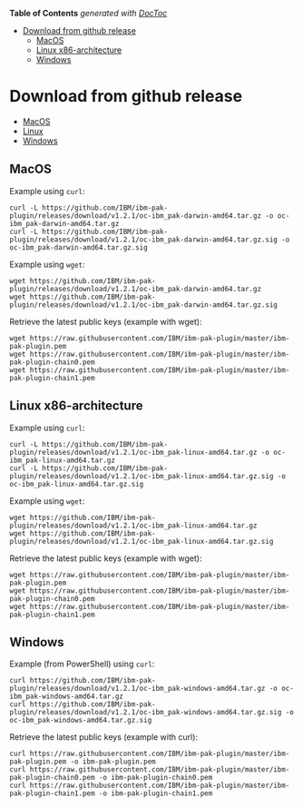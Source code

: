 <!-- START doctoc generated TOC please keep comment here to allow auto update -->
<!-- DON'T EDIT THIS SECTION, INSTEAD RE-RUN doctoc TO UPDATE -->
**Table of Contents**  *generated with [DocToc](https://github.com/thlorenz/doctoc)*

- [Download from github release](#download-from-github-release)
  - [MacOS](#macos)
  - [Linux x86-architecture](#linux-x86-architecture)
  - [Windows](#windows)

<!-- END doctoc generated TOC please keep comment here to allow auto update -->

# Download from github release

* [MacOS](#macos)
* [Linux](#linux-x86-architecture)
* [Windows](#windows)

## MacOS 

Example using `curl`:
```
curl -L https://github.com/IBM/ibm-pak-plugin/releases/download/v1.2.1/oc-ibm_pak-darwin-amd64.tar.gz -o oc-ibm_pak-darwin-amd64.tar.gz
curl -L https://github.com/IBM/ibm-pak-plugin/releases/download/v1.2.1/oc-ibm_pak-darwin-amd64.tar.gz.sig -o oc-ibm_pak-darwin-amd64.tar.gz.sig
```

Example using `wget`:
```
wget https://github.com/IBM/ibm-pak-plugin/releases/download/v1.2.1/oc-ibm_pak-darwin-amd64.tar.gz
wget https://github.com/IBM/ibm-pak-plugin/releases/download/v1.2.1/oc-ibm_pak-darwin-amd64.tar.gz.sig
```

Retrieve the latest public keys (example with wget):
```
wget https://raw.githubusercontent.com/IBM/ibm-pak-plugin/master/ibm-pak-plugin.pem
wget https://raw.githubusercontent.com/IBM/ibm-pak-plugin/master/ibm-pak-plugin-chain0.pem
wget https://raw.githubusercontent.com/IBM/ibm-pak-plugin/master/ibm-pak-plugin-chain1.pem
```

## Linux x86-architecture

Example using `curl`:
```
curl -L https://github.com/IBM/ibm-pak-plugin/releases/download/v1.2.1/oc-ibm_pak-linux-amd64.tar.gz -o oc-ibm_pak-linux-amd64.tar.gz
curl -L https://github.com/IBM/ibm-pak-plugin/releases/download/v1.2.1/oc-ibm_pak-linux-amd64.tar.gz.sig -o oc-ibm_pak-linux-amd64.tar.gz.sig
```

Example using `wget`:
```
wget https://github.com/IBM/ibm-pak-plugin/releases/download/v1.2.1/oc-ibm_pak-linux-amd64.tar.gz
wget https://github.com/IBM/ibm-pak-plugin/releases/download/v1.2.1/oc-ibm_pak-linux-amd64.tar.gz.sig
```

Retrieve the latest public keys (example with wget):
```
wget https://raw.githubusercontent.com/IBM/ibm-pak-plugin/master/ibm-pak-plugin.pem
wget https://raw.githubusercontent.com/IBM/ibm-pak-plugin/master/ibm-pak-plugin-chain0.pem
wget https://raw.githubusercontent.com/IBM/ibm-pak-plugin/master/ibm-pak-plugin-chain1.pem
```

## Windows

Example (from PowerShell) using `curl`:
```
curl https://github.com/IBM/ibm-pak-plugin/releases/download/v1.2.1/oc-ibm_pak-windows-amd64.tar.gz -o oc-ibm_pak-windows-amd64.tar.gz
curl https://github.com/IBM/ibm-pak-plugin/releases/download/v1.2.1/oc-ibm_pak-windows-amd64.tar.gz.sig -o oc-ibm_pak-windows-amd64.tar.gz.sig
```

Retrieve the latest public keys (example with curl):
```
curl https://raw.githubusercontent.com/IBM/ibm-pak-plugin/master/ibm-pak-plugin.pem -o ibm-pak-plugin.pem
curl https://raw.githubusercontent.com/IBM/ibm-pak-plugin/master/ibm-pak-plugin-chain0.pem -o ibm-pak-plugin-chain0.pem
curl https://raw.githubusercontent.com/IBM/ibm-pak-plugin/master/ibm-pak-plugin-chain1.pem -o ibm-pak-plugin-chain1.pem
```

